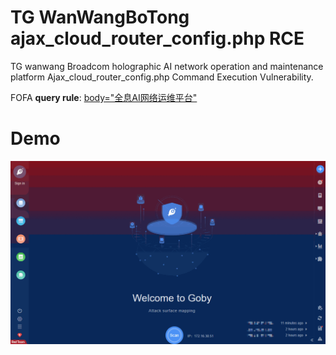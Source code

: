 # TG WanWangBoTong ajax_cloud_router_config.php RCE

TG wanwang Broadcom holographic AI network operation and maintenance platform Ajax_cloud_router_config.php Command Execution Vulnerability.

FOFA **query rule**: [body="全息AI网络运维平台"](https://fofa.so/result?qbase64=Ym9keT0i5YWo5oGvQUnnvZHnu5zov5Dnu7TlubPlj7Ai)

# Demo

![](TG_WanWangBoTong_ajax_cloud_router_config_RCE.gif)

